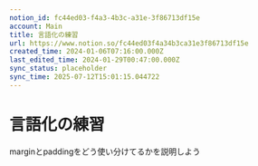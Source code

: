 ```yaml
---
notion_id: fc44ed03-f4a3-4b3c-a31e-3f86713df15e
account: Main
title: 言語化の練習
url: https://www.notion.so/fc44ed03f4a34b3ca31e3f86713df15e
created_time: 2024-01-06T07:16:00.000Z
last_edited_time: 2024-01-29T00:47:00.000Z
sync_status: placeholder
sync_time: 2025-07-12T15:01:15.044722
---
```

# 言語化の練習

marginとpaddingをどう使い分けてるかを説明しよう